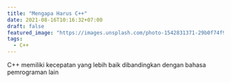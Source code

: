 ```yaml
---
title: "Mengapa Harus C++"
date: 2021-08-16T10:16:32+07:00
draft: false
featured_image: "https://images.unsplash.com/photo-1542831371-29b0f74f9713?ixid=MnwxMjA3fDB8MHxzZWFyY2h8MXx8aHRtbDV8ZW58MHx8MHx8&ixlib=rb-1.2.1&w=1000&q=80"
tags:
  - C++
---
```


C++ memiliki kecepatan yang lebih baik dibandingkan dengan bahasa pemrograman lain
